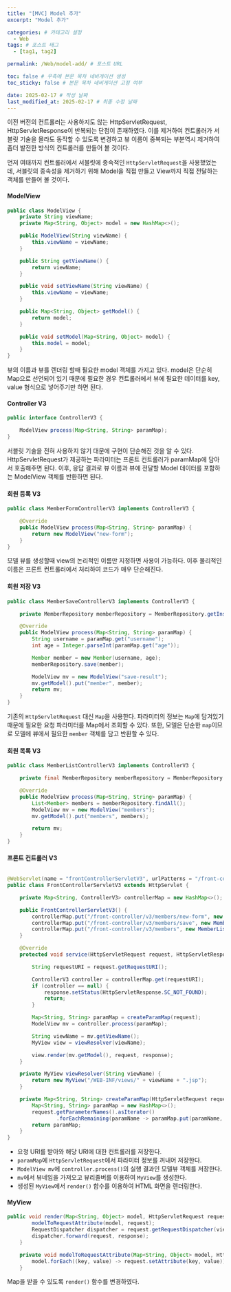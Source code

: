 ```yaml
---
title: "[MVC] Model 추가"
excerpt: "Model 추가"

categories: # 카테고리 설정
  - Web
tags: # 포스트 태그
  - [tag1, tag2]

permalink: /Web/model-add/ # 포스트 URL

toc: false # 우측에 본문 목차 네비게이션 생성
toc_sticky: false # 본문 목차 네비게이션 고정 여부

date: 2025-02-17 # 작성 날짜
last_modified_at: 2025-02-17 # 최종 수정 날짜
---
```


이전 버전의 컨트롤러는 사용하지도 않는  HttpServletRequest, HttpServletResponse이 반복되는 단점이 존재하였다. 이를 제거하여 컨트롤러가 서블릿 기술을 몰라도 동작할 수 있도록 변경하고 뷰 이름이 중복되는 부분역시 제거하여 좀더 발전한 방식의 컨트롤러를 만들어 볼 것이다.

먼저 여태까지 컨트롤러에서 서블릿에 종속적인 `HttpServletRequest`을 사용했었는데, 서블릿의 종속성을 제거하기 위해 Model을 직접 만들고 View까지 직접 전달하는 객체를 만들어 볼 것이다.

#### ModelView
```java
public class ModelView {
    private String viewName;
    private Map<String, Object> model = new HashMap<>();

    public ModelView(String viewName) {
        this.viewName = viewName;
    }

    public String getViewName() {
        return viewName;
    }

    public void setViewName(String viewName) {
        this.viewName = viewName;
    }

    public Map<String, Object> getModel() {
        return model;
    }

    public void setModel(Map<String, Object> model) {
        this.model = model;
    }
}
```
뷰의 이름과 뷰를 렌더링 할때 필요한 model 객체를 가지고 있다. model은 단순히 Map으로 선언되어 있기 때문에 필요한 경우 컨트롤러에서 뷰에 필요한 데이터를 key, value 형식으로 넣어주기만 하면 된다.

#### Controller V3
```java
public interface ControllerV3 {

    ModelView process(Map<String, String> paramMap);
}
```
서블릿 기술을 전혀 사용하지 않기 대문에 구현이 단순해진 것을 알 수 있다. HttpServletRequest가 제공하는 파라미터는 프론트 컨트롤러가 paramMap에 담아서 호출해주면 된다. 이후, 응답 결과로 뷰 이름과 뷰에 전달할 Model 데이터를 포함하는 ModelView 객체를 반환하면 된다.

#### 회원 등록 V3

```java
public class MemberFormControllerV3 implements ControllerV3 {

    @Override
    public ModelView process(Map<String, String> paramMap) {
        return new ModelView("new-form");
    }
}
```
모델 뷰를 생성할때 view의 논리적인 이름만 지정하면 사용이 가능하다. 이후 물리적인 이름은 프론트 컨트롤러에서 처리하여 코드가 매우 단순해진다.

#### 회원 저장 V3

```java
public class MemberSaveControllerV3 implements ControllerV3 {

    private MemberRepository memberRepository = MemberRepository.getInstance();

    @Override
    public ModelView process(Map<String, String> paramMap) {
        String username = paramMap.get("username");
        int age = Integer.parseInt(paramMap.get("age"));

        Member member = new Member(username, age);
        memberRepository.save(member);

        ModelView mv = new ModelView("save-result");
        mv.getModel().put("member", member);
        return mv;
    }
}
```
기존의 `HttpServletRequest` 대신 `Map`을 사용한다. 파라미터의 정보는 `Map`에 담겨있기때문에 필요한 요청 파라미터를 Map에서 조회할 수 있다. 또한, 모델은 단순한 `map`이므로 모델에 뷰에서 필요한 `member` 객체를 담고 반환할 수 있다.

#### 회원 목록 V3
```java
public class MemberListControllerV3 implements ControllerV3 {

    private final MemberRepository memberRepository = MemberRepository.getInstance();

    @Override
    public ModelView process(Map<String, String> paramMap) {
        List<Member> members = memberRepository.findAll();
        ModelView mv = new ModelView("members");
        mv.getModel().put("members", members);

        return mv;
    }
}
```

#### 프론트 컨트롤러 V3
```java

@WebServlet(name = "frontControllerServletV3", urlPatterns = "/front-controller/v3/*")
public class FrontControllerServletV3 extends HttpServlet {

    private Map<String, ControllerV3> controllerMap = new HashMap<>();

    public FrontControllerServletV3() {
        controllerMap.put("/front-controller/v3/members/new-form", new MemberFormControllerV3());
        controllerMap.put("/front-controller/v3/members/save", new MemberSaveControllerV3());
        controllerMap.put("/front-controller/v3/members", new MemberListControllerV3());
    }

    @Override
    protected void service(HttpServletRequest request, HttpServletResponse response) throws ServletException, IOException {

        String requestURI = request.getRequestURI();

        ControllerV3 controller = controllerMap.get(requestURI);
        if (controller == null) {
            response.setStatus(HttpServletResponse.SC_NOT_FOUND);
            return;
        }

        Map<String, String> paramMap = createParamMap(request);
        ModelView mv = controller.process(paramMap);

        String viewName = mv.getViewName();
        MyView view = viewResolver(viewName);

        view.render(mv.getModel(), request, response);
    }

    private MyView viewResolver(String viewName) {
        return new MyView("/WEB-INF/views/" + viewName + ".jsp");
    }

    private Map<String, String> createParamMap(HttpServletRequest request) {
        Map<String, String> paramMap = new HashMap<>();
        request.getParameterNames().asIterator()
                .forEachRemaining(paramName -> paramMap.put(paramName, request.getParameter(paramName)));
        return paramMap;
    }
}
```
- 요청 URI를 받아와 해당 URI에 대한 컨트롤러를 저장한다.
- `paramMap`에 `HttpServletRequest`에서 파라미터 정보를 꺼내어 저장한다.
- `ModelView mv`에 `controller.process()`의 실행 결과인 모델뷰 객체를 저장한다.
- `mv`에서 뷰네임을 가져오고 뷰리졸버를 이용하여 `MyView`를 생성한다.
- 생성된 `MyView`에서 `render()` 함수를 이용하여 HTML 화면을 렌더링한다.

#### MyView
```java
public void render(Map<String, Object> model, HttpServletRequest request, HttpServletResponse response) throws ServletException, IOException {
        modelToRequestAttribute(model, request);
        RequestDispatcher dispatcher = request.getRequestDispatcher(viewPath);
        dispatcher.forward(request, response);
    }

    private void modelToRequestAttribute(Map<String, Object> model, HttpServletRequest request) {
        model.forEach((key, value) -> request.setAttribute(key, value));
    }
```
Map을 받을 수 있도록 `render()` 함수를 변경하였다.




